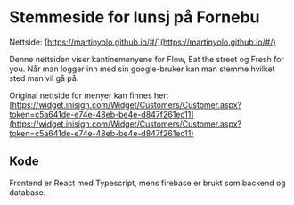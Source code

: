 # Stemmeside for lunsj på Fornebu

Nettside: [https://martinyolo.github.io/#/](https://martinyolo.github.io/#/)

Denne nettsiden viser kantinemenyene for Flow, Eat the street og Fresh for you. Når man logger inn med sin google-bruker kan man stemme hvilket sted man vil gå på. 

Original nettside for menyer kan finnes her: [https://widget.inisign.com/Widget/Customers/Customer.aspx?token=c5a641de-e74e-48eb-be4e-d847f261ec11](https://widget.inisign.com/Widget/Customers/Customer.aspx?token=c5a641de-e74e-48eb-be4e-d847f261ec11) 

## Kode

Frontend er React med Typescript, mens firebase er brukt som backend og database. 